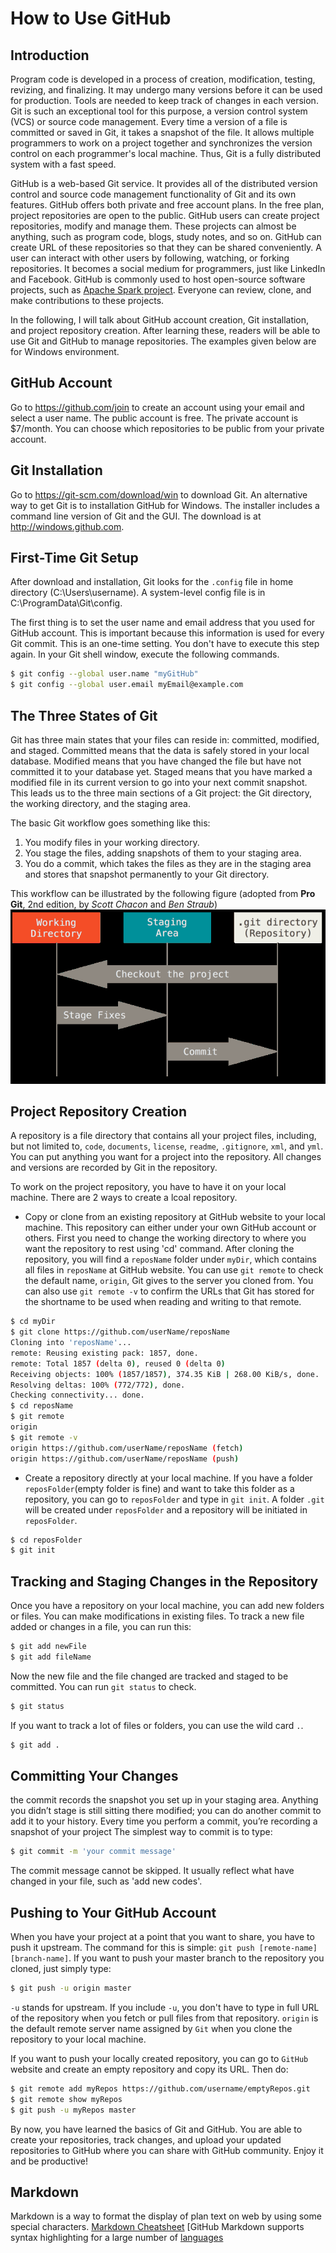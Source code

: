 # How to Use GitHub

## Introduction
Program code is developed in a process of creation, modification, testing, revizing, and finalizing. It may undergo many versions before it
can be used for production. Tools are needed to keep track of changes in each version. Git is such an exceptional tool for this purpose, a
version control system (VCS) or source code management. Every time a version of a file is committed or saved in Git, it takes a snapshot of
the file. It allows multiple programmers to work on a project together and synchronizes the version control on each programmer's local
machine. Thus, Git is a fully distributed system with a fast speed.

GitHub is a web-based Git service. It provides all of the distributed version control and source code management functionality of Git and
its own features. GitHub offers both private and free account plans. In the free plan, project repositories are open to the public.
GitHub users can create project repositories, modify and manage them. These projects can almost be anything, such as program code, blogs,
study notes, and so on. GitHub can create URL of these repositories so that they can be shared conveniently. A user can interact with
other users by following, watching, or forking repositories. It becomes a social medium for programmers, just like LinkedIn and Facebook.
GitHub is commonly used to host open-source software projects, such as [Apache Spark project](https://github.com/apache/spark). Everyone
can review, clone, and make contributions to these projects. 

In the following, I will talk about GitHub account creation, Git installation, and project repository creation. After learning these,
readers will be able to use Git and GitHub to manage repositories. The examples given below are for Windows environment.

## GitHub Account
Go to <https://github.com/join> to create an account using your email and select a user name. The public account is free. The private
account is $7/month. You can choose which repositories to be public from your private account.

## Git Installation
Go to <https://git-scm.com/download/win> to download Git. An alternative way to get Git is to installation
GitHub for Windows. The installer includes a command line version of Git and the GUI. The download is at <http://windows.github.com>.

## First-Time Git Setup
After download and installation, Git looks for the `.config` file in home directory (C:\Users\username). A system-level config file is in 
C:\ProgramData\Git\config.

The first thing is to set the user name and email address that you used for GitHub account. This is important because this information is
used for every Git commit. This is an one-time setting. You don't have to execute this step again. In your Git shell window, execute the
following commands.

```sh
$ git config --global user.name "myGitHub"
$ git config --global user.email myEmail@example.com
```
## The Three States of Git
Git has three main states that your files can reside in: committed, modified, and staged. Committed means that the data is safely stored
in your local database. Modified means that you have changed the file but have not committed it to your database yet. Staged
means that you have marked a modified file in its current version to go into your next commit snapshot. This leads us to the three main
sections of a Git project: the Git directory, the working directory, and the staging area.

The basic Git workflow goes something like this:
1. You modify files in your working directory.
2. You stage the files, adding snapshots of them to your staging area.
3. You do a commit, which takes the files as they are in the staging area and stores that snapshot permanently to your Git directory.

This workflow can be illustrated by the following figure (adopted from **Pro Git**, 2nd edition, by *Scott Chacon* and *Ben Straub*)
![alt text](./docs/git_stages.png)

## Project Repository Creation
A repository is a file directory that contains all your project files, including, but not limited to, `code`, `documents`, `license`, `readme`,
`.gitignore`, `xml`, and `yml`.  You can put anything you want for a project into the repository. All changes and versions are recorded by Git
in the repository.

To work on the project repository, you have to have it on your local machine. There are 2 ways to create a lcoal repository.

* Copy or clone from an existing repository at GitHub website to your local machine. This repository can either under your
own GitHub account or others. First you need to change the working directory to where you want the repository to rest using 'cd' command.
After cloning the repository, you will find a `reposName` folder under `myDir`, which contains all files in `reposName` at GitHub website.
You can use `git remote` to check the default name, `origin`, Git gives to the server you cloned from. You can also use `git remote -v` to
confirm the URLs that Git has stored for the shortname to be used when reading and writing to that remote.

```sh
$ cd myDir
$ git clone https://github.com/userName/reposName
Cloning into 'reposName'...
remote: Reusing existing pack: 1857, done.
remote: Total 1857 (delta 0), reused 0 (delta 0)
Receiving objects: 100% (1857/1857), 374.35 KiB | 268.00 KiB/s, done.
Resolving deltas: 100% (772/772), done.
Checking connectivity... done.
$ cd reposName
$ git remote
origin
$ git remote -v
origin https://github.com/userName/reposName (fetch)
origin https://github.com/userName/reposName (push)
```

* Create a repository directly at your local machine. If you have a folder `reposFolder`(empty folder is fine) and want to take this folder
as a repository, you can go to `reposFolder` and type in `git init`. A folder `.git` will be created under `reposFolder` and a repository
will be initiated in `reposFolder`.
```sh
$ cd reposFolder
$ git init
```

## Tracking and Staging Changes in the Repository
Once you have a repository on your local machine, you can add new folders or files. You can make modifications in existing files. To track
a new file added or changes in a file, you can run this:
```sh
$ git add newFile
$ git add fileName
```
Now the new file and the file changed are tracked and staged to be committed. You can run `git status` to check.
```sh
$ git status
```
If you want to track a lot of files or folders, you can use the wild card `.`.
```sh
$ git add .
```

## Committing Your Changes
the commit records the snapshot you set up in your staging area. Anything you didn’t stage is still sitting there modified; you can do another
commit to add it to your history. Every time you perform a commit, you’re recording a snapshot of your project The simplest way to commit
is to type:
```sh
$ git commit -m 'your commit message'
```
The commit message cannot be skipped. It usually reflect what have changed in your file, such as 'add new codes'.

## Pushing to Your GitHub Account
When you have your project at a point that you want to share, you have to push it upstream. The command for this is simple: `git push
[remote-name][branch-name]`. If you want to push your master branch to the repository you cloned, just simply type:
```sh
$ git push -u origin master
```
`-u` stands for upstream. If you include `-u`, you don't have to type in full URL of the repository when you fetch or pull files from
that repository. `origin` is the default remote server name assigned by `Git` when you clone the repository to your local machine.

If you want to push your locally created repository, you can go to `GitHub` website and create an empty repository and copy its URL. Then do:
``` sh
$ git remote add myRepos https://github.com/username/emptyRepos.git
$ git remote show myRepos
$ git push -u myRepos master
```

By now, you have learned the basics of Git and GitHub. You are able to create your repositories, track changes, and upload your updated
repositories to GitHub where you can share with GitHub community. Enjoy it and be productive!



## Markdown
Markdown is a way to format the display of plan text on web by using some special characters.
[Markdown Cheatsheet](https://github.com/adam-p/markdown-here/wiki/Markdown-Here-Cheatsheet)
[GitHub Markdown supports syntax highlighting for a large number of [languages](http://tinker.kotaweaver.com/blog/?p=152)
















